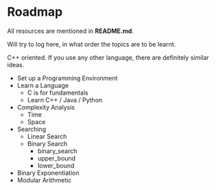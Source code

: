 # Roadmap

All resources are mentioned in **README.md**.

Will try to log here, in what order the topics are to be learnt.

C++ oriented. If you use any other language, there are definitely similar ideas.

- Set up a Programming Environment
- Learn a Language
	- C is for fundamentals
	- Learn C++ / Java / Python
- Complexity Analysis
	- Time
	- Space
- Searching
	- Linear Search
	- Binary Search
		- binary_search
		- upper_bound
		- lower_bound
- Binary Exponentiation
- Modular Arithmetic